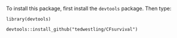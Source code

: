 To install this package, first install the `devtools` package. Then type:

`library(devtools)`

`devtools::install_github("tedwestling/CFsurvival")`
